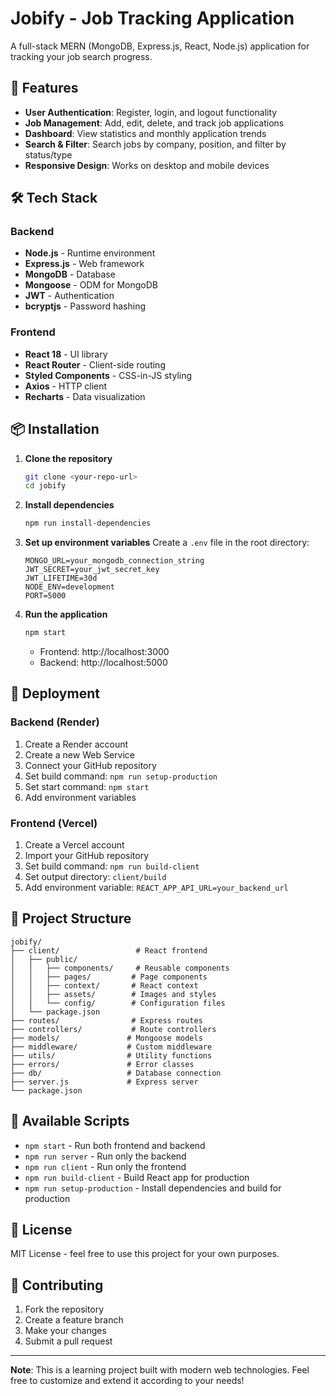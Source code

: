 # Jobify - Job Tracking Application

A full-stack MERN (MongoDB, Express.js, React, Node.js) application for tracking your job search progress.

## 🚀 Features

- **User Authentication**: Register, login, and logout functionality
- **Job Management**: Add, edit, delete, and track job applications
- **Dashboard**: View statistics and monthly application trends
- **Search & Filter**: Search jobs by company, position, and filter by status/type
- **Responsive Design**: Works on desktop and mobile devices

## 🛠️ Tech Stack

### Backend

- **Node.js** - Runtime environment
- **Express.js** - Web framework
- **MongoDB** - Database
- **Mongoose** - ODM for MongoDB
- **JWT** - Authentication
- **bcryptjs** - Password hashing

### Frontend

- **React 18** - UI library
- **React Router** - Client-side routing
- **Styled Components** - CSS-in-JS styling
- **Axios** - HTTP client
- **Recharts** - Data visualization

## 📦 Installation

1. **Clone the repository**

   ```bash
   git clone <your-repo-url>
   cd jobify
   ```

2. **Install dependencies**

   ```bash
   npm run install-dependencies
   ```

3. **Set up environment variables**
   Create a `.env` file in the root directory:

   ```env
   MONGO_URL=your_mongodb_connection_string
   JWT_SECRET=your_jwt_secret_key
   JWT_LIFETIME=30d
   NODE_ENV=development
   PORT=5000
   ```

4. **Run the application**

   ```bash
   npm start
   ```

   - Frontend: http://localhost:3000
   - Backend: http://localhost:5000

## 🚀 Deployment

### Backend (Render)

1. Create a Render account
2. Create a new Web Service
3. Connect your GitHub repository
4. Set build command: `npm run setup-production`
5. Set start command: `npm start`
6. Add environment variables

### Frontend (Vercel)

1. Create a Vercel account
2. Import your GitHub repository
3. Set build command: `npm run build-client`
4. Set output directory: `client/build`
5. Add environment variable: `REACT_APP_API_URL=your_backend_url`

## 📁 Project Structure

```
jobify/
├── client/                 # React frontend
│   ├── public/
│   │   ├── components/     # Reusable components
│   │   ├── pages/         # Page components
│   │   ├── context/       # React context
│   │   ├── assets/        # Images and styles
│   │   └── config/        # Configuration files
│   └── package.json
├── routes/                # Express routes
├── controllers/           # Route controllers
├── models/               # Mongoose models
├── middleware/           # Custom middleware
├── utils/                # Utility functions
├── errors/               # Error classes
├── db/                   # Database connection
├── server.js             # Express server
└── package.json
```

## 🔧 Available Scripts

- `npm start` - Run both frontend and backend
- `npm run server` - Run only the backend
- `npm run client` - Run only the frontend
- `npm run build-client` - Build React app for production
- `npm run setup-production` - Install dependencies and build for production

## 📝 License

MIT License - feel free to use this project for your own purposes.

## 🤝 Contributing

1. Fork the repository
2. Create a feature branch
3. Make your changes
4. Submit a pull request

---

**Note**: This is a learning project built with modern web technologies. Feel free to customize and extend it according to your needs!
